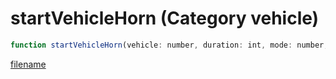# startVehicleHorn (Category vehicle)

```js
function startVehicleHorn(vehicle: number, duration: int, mode: number, forever: boolean): void
```

[filename](startVehicleHorn_m.md ':include')